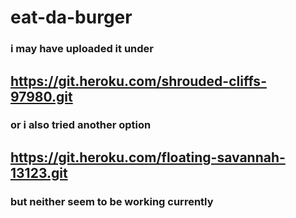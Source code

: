 # eat-da-burger

### i may have uploaded it under 

## https://git.heroku.com/shrouded-cliffs-97980.git 

### or i also tried another option 

## https://git.heroku.com/floating-savannah-13123.git

### but neither seem to be working currently
